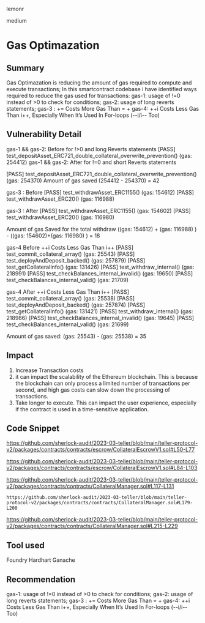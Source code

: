 lemonr

medium

# Gas Optimazation

## Summary
Gas Optimazation is reducing the amount of gas required to compute  and execute transactions;
In this smartcontract codebase i have identified ways required to reduce the gas used for transactions:
gas-1: usage of !=0 instead of >0 to check for conditions;
gas-2: usage of long reverts statements;
gas-3 : <x> += <y> Costs More Gas Than <x> = <x> + <y> 
gas-4: ++i Costs Less Gas Than i++, Especially When It’s Used In For-loops (--i/i-- Too)

## Vulnerability Detail
 gas-1 && gas-2:  Before for !>0 and long Reverts statements
[PASS] test_depositAsset_ERC721_double_collateral_overwrite_prevention() (gas: 254412)
  gas-1 && gas-2:  After  for !=0 and short  Reverts statements 

[PASS] test_depositAsset_ERC721_double_collateral_overwrite_prevention() (gas: 254370)
 Amount of gas saved  (254412 - 254370) = 42 

gas-3 : Before 
[PASS] test_withdrawAsset_ERC1155() (gas: 154612)
[PASS] test_withdrawAsset_ERC20() (gas: 116988)


gas-3 : After 
[PASS] test_withdrawAsset_ERC1155() (gas: 154602)
[PASS] test_withdrawAsset_ERC20() (gas: 116980)


Amount of gas Saved for the total withdraw ((gas: 154612) + (gas: 116988) ) - ((gas: 154602)+(gas: 116980) ) = 18

gas-4 Before  ++i Costs Less Gas Than i++
[PASS] test_commit_collateral_array() (gas: 25543)
[PASS] test_deployAndDeposit_backed() (gas: 257879)
[PASS] test_getCollateralInfo() (gas: 131426)
[PASS] test_withdraw_internal() (gas: 218991)
[PASS] test_checkBalances_internal_invalid() (gas: 19650)
[PASS] test_checkBalances_internal_valid() (gas: 21709)


gas-4 After  ++i Costs Less Gas Than i++
[PASS] test_commit_collateral_array() (gas: 25538)
[PASS] test_deployAndDeposit_backed() (gas: 257874)
[PASS] test_getCollateralInfo() (gas: 131421)
[PASS] test_withdraw_internal() (gas: 218986)
[PASS] test_checkBalances_internal_invalid() (gas: 19645)
[PASS] test_checkBalances_internal_valid() (gas: 21699)

Amount of gas saved: (gas: 25543) - (gas: 25538) = 35


## Impact
1. Increase Transaction costs 
2. it can impact the scalability of the Ethereum blockchain. This is because the blockchain can only process a limited number of transactions per second, and high gas costs can slow down the processing of transactions.
3. Take longer to execute. This can impact the user experience, especially if the contract is used in a time-sensitive application.


## Code Snippet
https://github.com/sherlock-audit/2023-03-teller/blob/main/teller-protocol-v2/packages/contracts/contracts/escrow/CollateralEscrowV1.sol#L50-L77

https://github.com/sherlock-audit/2023-03-teller/blob/main/teller-protocol-v2/packages/contracts/contracts/escrow/CollateralEscrowV1.sol#L84-L103

https://github.com/sherlock-audit/2023-03-teller/blob/main/teller-protocol-v2/packages/contracts/contracts/CollateralManager.sol#L117-L131


    https://github.com/sherlock-audit/2023-03-teller/blob/main/teller-protocol-v2/packages/contracts/contracts/CollateralManager.sol#L179-L200

https://github.com/sherlock-audit/2023-03-teller/blob/main/teller-protocol-v2/packages/contracts/contracts/CollateralManager.sol#L215-L229


## Tool used
Foundry
Hardhart
Ganache


## Recommendation
gas-1: usage of !=0 instead of >0 to check for conditions;
gas-2: usage of long reverts statements;
gas-3 : <x> += <y> Costs More Gas Than <x> = <x> + <y> 
gas-4: ++i Costs Less Gas Than i++, Especially When It’s Used In For-loops (--i/i-- Too)